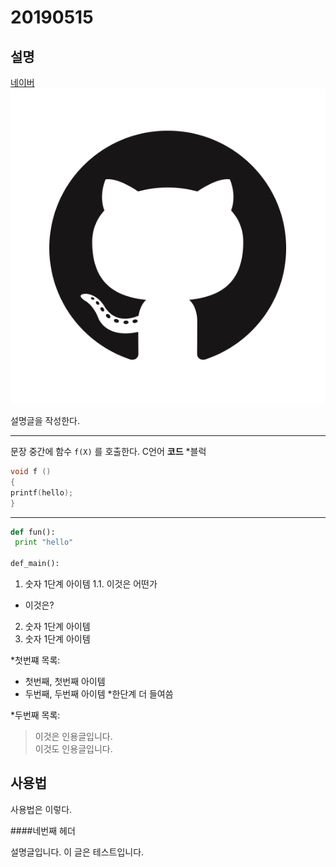 # 20190515

## 설명


[네이버](https://naver.com)
![이미지](https://github.com/bassy3260/20190515/blob/master/GitHub-Mark.png)

설명글을 작성한다.

**************
문장 중간에 함수 `f(X)` 를 호출한다.
C언어 **코드** *블럭
```C 
void f ()
{
printf(hello);
}
```
***************
```python
def fun():
 print "hello"
 
def_main():
```

1. 숫자 1단계 아이템
 1.1. 이것은 어떤가
 - 이것은?
2. 숫자 1단계 아이템
3. 숫자 1단계 아이템

*첫번쨰 목록:

 - 첫번째, 첫번째 아이템
 - 두번째, 두번째 아이템
   *한단계 더 들여씀
 
*두번째 목록:

> 이것은 인용글입니다.  
이것도 인용글입니다.

## 사용법

사용법은 이렇다.

####네번째 헤더

설명글입니다. 
이 글은 테스트입니다.

